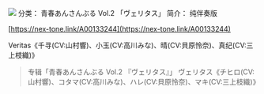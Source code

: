 ![](//static.kivo.wiki/images/music/cover/3bCZH2Juj95mncPQXeeESNRoALKNiFn1.jpg)
分类： 青春あんさんぶる Vol.2 「ヴェリタス」
简介：
纯伴奏版

[https://nex-tone.link/A00133244](https://nex-tone.link/A00133244)

Veritas《千寻(CV:山村響)、小玉(CV:高川みな)、晴(CV:貝原怜奈)、真纪(CV:三上枝織)》


> 专辑「青春あんさんぶる Vol.2 『ヴェリタス』」
ヴェリタス《チヒロ(CV:山村響)、コタマ(CV:高川みな)、ハレ(CV:貝原怜奈)、マキ(CV:三上枝織)》
